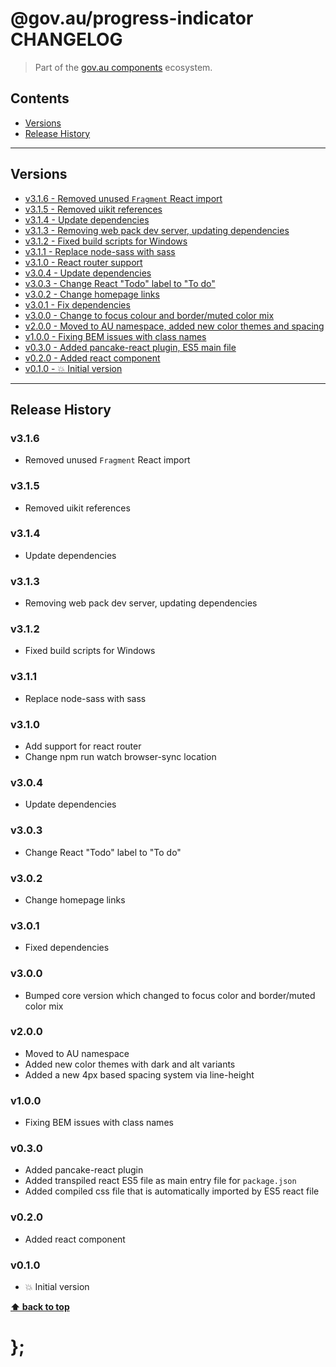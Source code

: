 @gov.au/progress-indicator CHANGELOG
======================

> Part of the [gov.au components](https://github.com/govau/design-system-components/) ecosystem.


## Contents

* [Versions](#install)
* [Release History](#release-history)


----------------------------------------------------------------------------------------------------------------------------------------------------------------


## Versions

* [v3.1.6 - Removed unused `Fragment` React import](#v316)
* [v3.1.5 - Removed uikit references](#v315)
* [v3.1.4 - Update dependencies](#v314)
* [v3.1.3 - Removing web pack dev server, updating dependencies](#v313)
* [v3.1.2 - Fixed build scripts for Windows](#v312)
* [v3.1.1 - Replace node-sass with sass](#v311)
* [v3.1.0 - React router support](#v310)
* [v3.0.4 - Update dependencies](#v304)
* [v3.0.3 - Change React "Todo" label to "To do"](#v303)
* [v3.0.2 - Change homepage links ](#v302)
* [v3.0.1 - Fix dependencies ](#v301)
* [v3.0.0 - Change to focus colour and border/muted color mix](#v300)
* [v2.0.0 - Moved to AU namespace, added new color themes and spacing](#v200)
* [v1.0.0 - Fixing BEM issues with class names](#v100)
* [v0.3.0 - Added pancake-react plugin, ES5 main file](#v030)
* [v0.2.0 - Added react component](#v020)
* [v0.1.0 - 💥 Initial version](#v010)


----------------------------------------------------------------------------------------------------------------------------------------------------------------


## Release History

### v3.1.6

- Removed unused `Fragment` React import


### v3.1.5

- Removed uikit references


### v3.1.4

- Update dependencies


### v3.1.3

- Removing web pack dev server, updating dependencies


### v3.1.2

- Fixed build scripts for Windows


### v3.1.1

- Replace node-sass with sass


### v3.1.0

- Add support for react router
- Change npm run watch browser-sync location


### v3.0.4

- Update dependencies


### v3.0.3

- Change React "Todo" label to "To do"


### v3.0.2

- Change homepage links


### v3.0.1

- Fixed dependencies


### v3.0.0

- Bumped core version which changed to focus color and border/muted color mix


### v2.0.0

- Moved to AU namespace
- Added new color themes with dark and alt variants
- Added a new 4px based spacing system via line-height


### v1.0.0

- Fixing BEM issues with class names

### v0.3.0

- Added pancake-react plugin
- Added transpiled react ES5 file as main entry file for `package.json`
- Added compiled css file that is automatically imported by ES5 react file


### v0.2.0

- Added react component


### v0.1.0

- 💥 Initial version


**[⬆ back to top](#contents)**


# };
